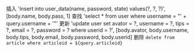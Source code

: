 <!-- 聊天功能 -->
<!-- 1、点击聊天
判断是不是第一次聊天，如果是会在主表生成一条记录返回聊天主表id，并在聊天列表表分别插入两条记录，如果不是第一次聊天进入下一步
2、进入聊天对话框
获取上一次聊天聊天记录，将用户在此对话的在线状态改为在线
3、发送聊天信息
    3.1、先判断对方是否在线，不在线的话对方未读数+1
    3.2、将上一条最后一条消息状态改为否
    3.3、往聊天详情表插入聊天信息数据
4、删除聊天列表
将该用户的聊天列表删除状态改为删除 -->

插入 'insert into user_data(name, password, state) values(?, ?, ?)', [body.name, body.pass, 1]
查找 'select * from user where username = "' + query.username + '"'
更新 'update user set avator = ?, username = ?, tips = ?, email = ?, password = ? where userid = ?', [body.avator, body.username, body.tips, body.email, body.password, body.userid]
删除 `delete from article where articleid = ${query.articleid}`